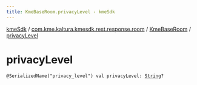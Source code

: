 ```yaml
---
title: KmeBaseRoom.privacyLevel - kmeSdk
---
```


[kmeSdk](../../index.html) / [com.kme.kaltura.kmesdk.rest.response.room](../index.html) / [KmeBaseRoom](index.html) / [privacyLevel](./privacy-level.html)

# privacyLevel

`@SerializedName("privacy_level") val privacyLevel: `[`String`](https://kotlinlang.org/api/latest/jvm/stdlib/kotlin/-string/index.html)`?`